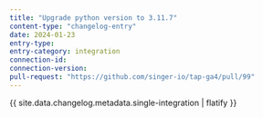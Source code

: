```yaml
---
title: "Upgrade python version to 3.11.7"
content-type: "changelog-entry"
date: 2024-01-23
entry-type: 
entry-category: integration
connection-id: 
connection-version: 
pull-request: "https://github.com/singer-io/tap-ga4/pull/99"
---
```

{{ site.data.changelog.metadata.single-integration | flatify }}